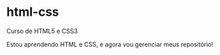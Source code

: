 # html-css
 Curso de HTML5 e CSS3

 Estou aprendendo HTML e CSS, e agora vou gerenciar meus repositório!